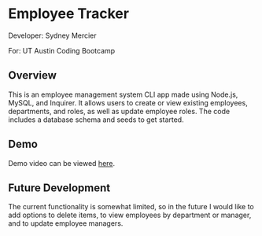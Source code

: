 # Employee Tracker

Developer: Sydney Mercier

For: UT Austin Coding Bootcamp

## Overview

This is an employee management system CLI app made using Node.js, MySQL, and Inquirer. It allows users to create or view existing employees, departments, and roles, as well as update employee roles. The code includes a database schema and seeds to get started.

## Demo

Demo video can be viewed [here](https://drive.google.com/file/d/1S-y2Bp7Bry0LRsliNndrxPWtUv6Ytjct/view).

## Future Development

The current functionality is somewhat limited, so in the future I would like to add options to delete items, to view employees by department or manager, and to update employee managers. 